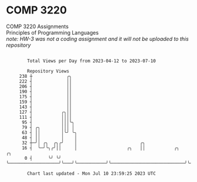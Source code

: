 # COMP 3220
COMP 3220 Assignments  
Principles of Programming Languages  
*note: HW-3 was not a coding assignment and it will not be uploaded to this repository*  

```

        Total Views per Day from 2023-04-12 to 2023-07-10

        Repository Views
     238 ┼             ╭╮
     222 ┤             ││
     206 ┤             ││
     190 ┤             ││
     175 ┤             ││
     159 ┤             ││
     143 ┤             ││
     127 ┤           ╭╮││
     111 ┤           ││││
      95 ┤           │││╰╮
      79 ┤ ╭╮        │││ │
      63 ┤ ││        │╰╯ ╰╮
      48 ┤ ││        │    │
      32 ┼─╯│ ╭╮  ╭╮╭╯    │                        ╭╮
      16 ┤  ╰─╯╰╮╭╯││     │                   ╭╮   ││           ╭╮                            ╭╮
       0 ┤      ╰╯ ╰╯     ╰───────────────────╯╰───╯╰───────────╯╰────────────────────────────╯╰───

        Chart last updated - Mon Jul 10 23:59:25 2023 UTC
        
```
